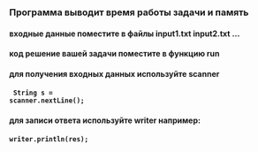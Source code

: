 ### Программа выводит время работы задачи и память
#### входные данные поместите в файлы input1.txt input2.txt ...
#### код решение вашей задачи поместите в функцию run
#### для получения входных данных используйте scanner 
#### <code> String s = scanner.nextLine(); </code>
#### для записи ответа используйте writer например:
#### <code>writer.println(res); </code>